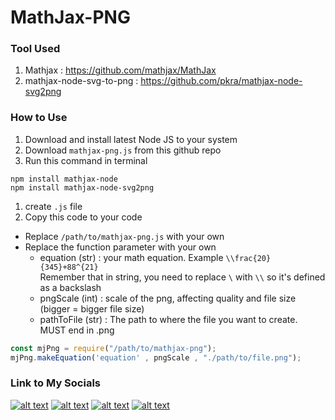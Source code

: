 # MathJax-PNG

### Tool Used
1. Mathjax : https://github.com/mathjax/MathJax
1. mathjax-node-svg-to-png : https://github.com/pkra/mathjax-node-svg2png

### How to Use
1. Download and install latest Node JS to your system
1. Download `mathjax-png.js` from this github repo
1. Run this command in terminal
  ```console
  npm install mathjax-node
  npm install mathjax-node-svg2png
  ```
1. create `.js` file
1. Copy this code to your code
 * Replace `/path/to/mathjax-png.js` with your own
 * Replace the function parameter with your own
   * equation (str) : your math equation. Example `\\frac{20}{345}+88^{21}`<br/>
   Remember that in string, you need to replace `\` with `\\` so it's defined as a backslash
   * pngScale (int) : scale of the png, affecting quality and file size (bigger = bigger file size)
   * pathToFile (str) : The path to where the file you want to create. MUST end in .png
  ```javascript
  const mjPng = require("/path/to/mathjax-png");
  mjPng.makeEquation('equation' , pngScale , "./path/to/file.png");
  ```
### Link to My Socials
[![alt text][1.1]][1]
[![alt text][2.1]][2]
[![alt text][3.1]][3]
[![alt text][4.1]][4]

[1.1]: http://i.imgur.com/tXSoThF.png (twitter icon with padding)
[2.1]: http://i.imgur.com/P3YfQoD.png (facebook icon with padding)
[3.1]: http://i.imgur.com/1AGmwO3.png (dribbble icon with padding)
[4.1]: http://i.imgur.com/0o48UoR.png (github icon with padding)


[1]: http://www.twitter.com/RafaelAtantya
[2]: http://www.facebook.com/RafaelAtantya
[3]: http://dribbble.com/RafaelAtantya
[4]: http://www.github.com/RafaelAtantya
